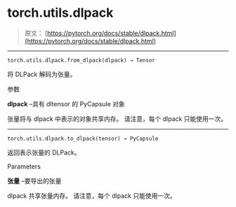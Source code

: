 # torch.utils.dlpack

> 原文： [https://pytorch.org/docs/stable/dlpack.html](https://pytorch.org/docs/stable/dlpack.html)

* * *

```
torch.utils.dlpack.from_dlpack(dlpack) → Tensor
```

将 DLPack 解码为张量。

参数

**dlpack** –具有 dltensor 的 PyCapsule 对象

张量将与 dlpack 中表示的对象共享内存。 请注意，每个 dlpack 只能使用一次。

* * *

```
torch.utils.dlpack.to_dlpack(tensor) → PyCapsule
```

返回表示张量的 DLPack。

Parameters

**张量** –要导出的张量

dlpack 共享张量内存。 请注意，每个 dlpack 只能使用一次。